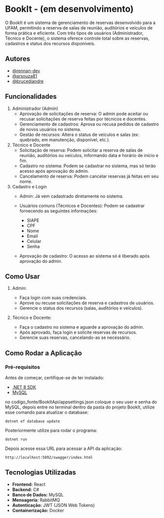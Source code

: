 
# BookIt - (em desenvolvimento)

O BookIt é um sistema de gerenciamento de reservas desenvolvido para a UFAM, permitindo a reserva de salas de reunião, auditórios e veículos de forma prática e eficiente. Com três tipos de usuários (Administrador, Técnico e Docente), o sistema oferece controle total sobre as reservas, cadastros e status dos recursos disponíveis.

## Autores

- [@rennan-dev](https://github.com/rennan-dev)
- [@arsouza81](https://github.com/arsouza81)
- [@brucediandre](https://github.com/brucediandre)


## Funcionalidades

1. Administrador (Admin)
    - Aprovação de solicitações de reserva: O admin pode aceitar ou recusar solicitações de reserva feitas por técnicos e docentes.
    - Gerenciamento de cadastros: Aprova ou recusa pedidos de cadastro de novos usuários no sistema.
    - Gestão de recursos: Altera o status de veículos e salas (ex: quebrado, em manutenção, disponível, etc.).
2. Técnico e Docente
    - Solicitação de reserva: Podem solicitar a reserva de salas de reunião, auditórios ou veículos, informando data e horário de início e fim.
    - Cadastro no sistema: Podem se cadastrar no sistema, mas só terão acesso após aprovação do admin.
    - Cancelamento de reserva: Podem cancelar reservas já feitas em seu nome.
3. Cadastro e Login
    - Admin: Já vem cadastrado diretamente no sistema.
    - Usuários comuns (Técnicos e Docentes): Podem se cadastrar fornecendo as seguintes informações:
        - SIAPE
        - CPF 
        - Nome
        - Email
        - Celular
        - Senha

    - Aprovação de cadastro: O acesso ao sistema só é liberado após aprovação do admin.


## Como Usar
1. Admin:
    - Faça login com suas credenciais.
    - Aprove ou recuse solicitações de reserva e cadastros de usuários.
    - Gerencie o status dos recursos (salas, auditórios e veículos).

2. Técnico e Docente:
    - Faça o cadastro no sistema e aguarde a aprovação do admin.
    - Após aprovado, faça login e solicite reservas de recursos.
    - Gerencie suas reservas, cancelando-as se necessário.

## Como Rodar a Aplicação  

### Pré-requisitos  

Antes de começar, certifique-se de ter instalado:  
- [.NET 8 SDK](https://dotnet.microsoft.com/en-us/download/dotnet/8.0)  
- [MySQL](https://dev.mysql.com/downloads/) 

no codigo_fonte/BookItApi/appsettings.json coloque o seu user e senha do MySQL, depois entre no terminal dentro da pasta do projeto BookIt, utilize esse comando para atualizar o database:

``dotnet ef database update``

Posteriormente utilize para rodar o programa:

``dotnet run``

Depois acesse essa URL para acessar a API da aplicação:

``http://localhost:5092/swagger/index.html``



## Tecnologias Utilizadas
- **Frontend:** React
- **Backend:** C#
- **Banco de Dados:** MySQL
- **Mensageria:** RabbitMQ
- **Autenticação:** JWT (JSON Web Tokens)
- **Containerização:** Docker
